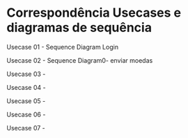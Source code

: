# Correspondência Usecases e diagramas de sequência

Usecase 01 - Sequence Diagram Login

Usecase 02 - Sequence Diagram0- enviar moedas

Usecase 03 - 

Usecase 04 - 

Usecase 05 - 

Usecase 06 - 

Usecase 07 - 
